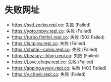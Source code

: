 # 失败网址
- https://ssd.zockq.repl.co: 失败 (Failed)
- https://ypto.tnpyv.repl.co: 失败 (Failed)
- https://turbo.flinthill.repl.co: 失败 (502
Failed)
- https://ls.tpjow.repl.co: 失败 (Failed)
- https://chatai--cokio.repl.co: 失败 (Failed)
- https://beaspy--hting.repl.co: 失败 (Failed)
- https://Love.cfvqw.repl.co: 失败 (Failed)
- https://apping.eywjx.repl.co: 失败 (403
Failed)
- https://v.chavir.repl.co: 失败 (Failed)
